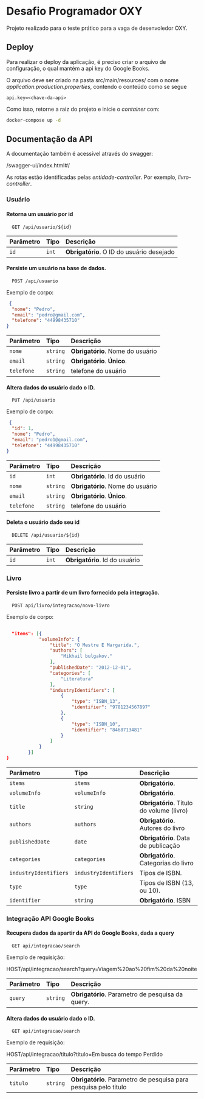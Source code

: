 # Desafio Programador OXY

Projeto realizado para o teste prático para a vaga de desenvoledor OXY.


## Deploy

Para realizar o deploy da aplicação, é preciso criar o arquivo de configuração, o qual mantém a api key do Google Books.

O arquivo deve ser criado na pasta src/main/resources/ com o nome *application.production.properties*, contendo o conteúdo como se segue

```application.production.properties
api.key=<chave-da-api>
```

Como isso, retorne a raiz do projeto e inicie o *container* com:

```bash
docker-compose up -d
```

## Documentação da API

A documentação também é acessível através do swagger:

/swagger-ui/index.html#/

As rotas estão identificadas pelas *entidade*-*controller*. Por exemplo, *livro-controller*.

### Usuário

#### Retorna um usuário por id

```http
  GET /api/usuario/${id}
```

| Parâmetro   | Tipo       | Descrição                                   |
| :---------- | :--------- | :------------------------------------------ |
| `id`      | `int` | **Obrigatório**. O ID do usuário desejado |

#### Persiste um usuário na base de dados.

```http
  POST /api/usuario
```
Exemplo de corpo:
```json
 {
  "nome": "Pedro",
  "email": "pedro@gmail.com",
  "telefone": "44998435710"
}
```
| Parâmetro   | Tipo       | Descrição                                   |
| :---------- | :--------- | :------------------------------------------ |
| `nome`      | `string` | **Obrigatório**. Nome do usuário|
| `email`      | `string` | **Obrigatório**. **Único**. |
| `telefone`      | `string` | telefone do usuário |

#### Altera dados do usuário dado o ID.

```http
  PUT /api/usuario
```
Exemplo de corpo:
```json
 {
  "id": 1,
  "nome": "Pedro",
  "email": "pedro1@gmail.com",
  "telefone": "44998435710"
}
```
| Parâmetro   | Tipo       | Descrição                                   |
| :---------- | :--------- | :------------------------------------------ |
| `id`      | `int` | **Obrigatório**. Id do usuário|
| `nome`      | `string` | **Obrigatório**. Nome do usuário|
| `email`      | `string` | **Obrigatório**. **Único**. |
| `telefone`      | `string` | telefone do usuário |


#### Deleta o usuário dado seu id

```http
  DELETE /api/usuario/${id}
```


| Parâmetro   | Tipo       | Descrição                                   |
| :---------- | :--------- | :------------------------------------------ |
| `id`      | `int` | **Obrigatório**. Id do usuário|

### Livro

#### Persiste livro a partir de um livro fornecido pela integração.

```http
  POST api/livro/integracao/novo-livro
```
Exemplo de corpo:
```JSON
 
  "items": [{
			"volumeInfo": {
				"title": "O Mestre E Margarida.",
				"authors": [
					"Mikhail bulgakov."
				],
				"publishedDate": "2012-12-01",
				"categories": [
					"Literatura"
				],
				"industryIdentifiers": [
					{
						"type": "ISBN_13",
						"identifier": "9781234567897"
					},
					{
						"type": "ISBN_10",
						"identifier": "8468713481"
					}
				]
			}
		}]
}
```
| Parâmetro   | Tipo       | Descrição                                   |
| :---------- | :--------- | :------------------------------------------ |
| `items`      | `items` | **Obrigatório**.
| `volumeInfo`      | `volumeInfo` | **Obrigatório**.
| `title`      | `string` |**Obrigatório**. Título do volume (livro) |
| `authors`      | `authors` |**Obrigatório**. Autores do livro |
| `publishedDate`      | `date` |**Obrigatório**. Data de publicação|
| `categories`      | `categories` |**Obrigatório**. Categorias do livro|
| `industryIdentifiers`      | `industryIdentifiers` |Tipos de ISBN.|
| `type`      | `type` |Tipos de ISBN (13, ou 10).|
| `identifier`      | `string` |**Obrigatório**. ISBN|

### Integração API Google Books

#### Recupera dados da apartir da API do Google Books, dada a query

```http
  GET api/integracao/search
```
Exemplo de requisição:

HOST/api/integracao/search?query=Viagem%20ao%20fim%20da%20noite

| Parâmetro   | Tipo       | Descrição                                   |
| :---------- | :--------- | :------------------------------------------ |
| `query`      | `string` | **Obrigatório**. Parametro de pesquisa da query.|

#### Altera dados do usuário dado o ID.

```http
  GET api/integracao/search
```
Exemplo de requisição:

HOST/api/integracao/titulo?titulo=Em busca do tempo Perdido

| Parâmetro   | Tipo       | Descrição                                   |
| :---------- | :--------- | :------------------------------------------ |
| `titulo`      | `string` | **Obrigatório**. Parametro de pesquisa para pesquisa pelo titulo|

